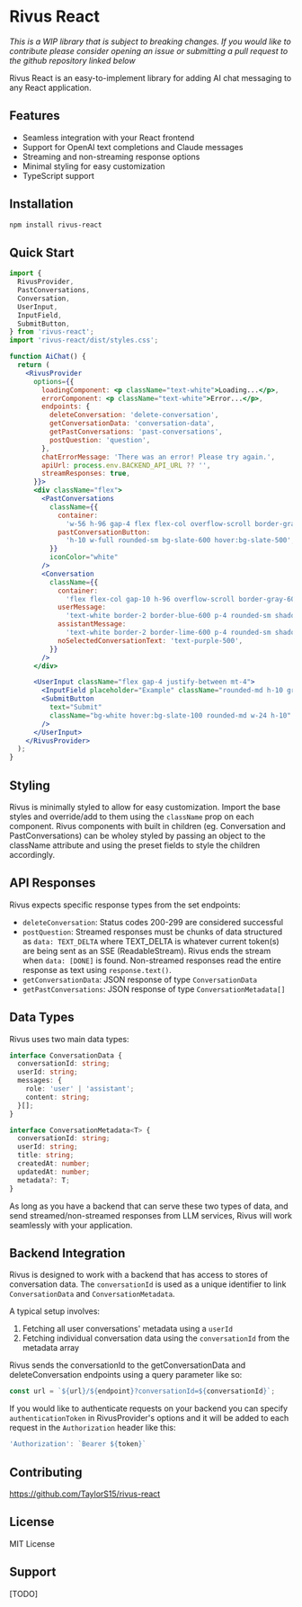 # Rivus React

_This is a WIP library that is subject to breaking changes. If you would like to contribute please consider opening an issue or submitting a pull request to the github repository linked below_

Rivus React is an easy-to-implement library for adding AI chat messaging to any React application.

## Features

- Seamless integration with your React frontend
- Support for OpenAI text completions and Claude messages
- Streaming and non-streaming response options
- Minimal styling for easy customization
- TypeScript support

## Installation

```bash
npm install rivus-react
```

## Quick Start

```jsx
import {
  RivusProvider,
  PastConversations,
  Conversation,
  UserInput,
  InputField,
  SubmitButton,
} from 'rivus-react';
import 'rivus-react/dist/styles.css';

function AiChat() {
  return (
    <RivusProvider
      options={{
        loadingComponent: <p className="text-white">Loading...</p>,
        errorComponent: <p className="text-white">Error...</p>,
        endpoints: {
          deleteConversation: 'delete-conversation',
          getConversationData: 'conversation-data',
          getPastConversations: 'past-conversations',
          postQuestion: 'question',
        },
        chatErrorMessage: 'There was an error! Please try again.',
        apiUrl: process.env.BACKEND_API_URL ?? '',
        streamResponses: true,
      }}>
      <div className="flex">
        <PastConversations
          className={{
            container:
              'w-56 h-96 gap-4 flex flex-col overflow-scroll border-gray-600 p-4 border-2 border-r-0 rounded-sm',
            pastConversationButton:
              'h-10 w-full rounded-sm bg-slate-600 hover:bg-slate-500',
          }}
          iconColor="white"
        />
        <Conversation
          className={{
            container:
              'flex flex-col gap-10 h-96 overflow-scroll border-gray-600 p-4 w-[36rem] border-2 rounded-sm',
            userMessage:
              'text-white border-2 border-blue-600 p-4 rounded-sm shadow-xl shadow-blue-600/20',
            assistantMessage:
              'text-white border-2 border-lime-600 p-4 rounded-sm shadow-xl shadow-lime-600/20',
            noSelectedConversationText: 'text-purple-500',
          }}
        />
      </div>

      <UserInput className="flex gap-4 justify-between mt-4">
        <InputField placeholder="Example" className="rounded-md h-10 grow p-1" />
        <SubmitButton
          text="Submit"
          className="bg-white hover:bg-slate-100 rounded-md w-24 h-10"
        />
      </UserInput>
    </RivusProvider>
  );
}
```

## Styling

Rivus is minimally styled to allow for easy customization. Import the base styles and override/add to them using the `className` prop on each component. Rivus components with built in children (eg. Conversation and PastConversations) can be wholey styled by passing an object to the className attribute and using the preset fields to style the children accordingly.

## API Responses

Rivus expects specific response types from the set endpoints:

- `deleteConversation`: Status codes 200-299 are considered successful
- `postQuestion`: Streamed responses must be chunks of data structured as `data: TEXT_DELTA` where TEXT_DELTA is whatever current token(s) are being sent as an SSE (ReadableStream). Rivus ends the stream when `data: [DONE]` is found. Non-streamed responses read the entire response as text using `response.text()`.
- `getConversationData`: JSON response of type `ConversationData`
- `getPastConversations`: JSON response of type `ConversationMetadata[]`

## Data Types

Rivus uses two main data types:

```typescript
interface ConversationData {
  conversationId: string;
  userId: string;
  messages: {
    role: 'user' | 'assistant';
    content: string;
  }[];
}

interface ConversationMetadata<T> {
  conversationId: string;
  userId: string;
  title: string;
  createdAt: number;
  updatedAt: number;
  metadata?: T;
}
```

As long as you have a backend that can serve these two types of data, and send streamed/non-streamed responses from LLM services, Rivus will work seamlessly with your application.

## Backend Integration

Rivus is designed to work with a backend that has access to stores of conversation data. The `conversationId` is used as a unique identifier to link `ConversationData` and `ConversationMetadata`.

A typical setup involves:

1. Fetching all user conversations' metadata using a `userId`
2. Fetching individual conversation data using the `conversationId` from the metadata array

Rivus sends the conversationId to the getConversationData and deleteConversation endpoints using a query parameter like so:

```typescript
const url = `${url}/${endpoint}?conversationId=${conversationId}`;
```

If you would like to authenticate requests on your backend you can specify `authenticationToken` in RivusProvider's options and it will be added to each request in the `Authorization` header like this:

```typescript
'Authorization': `Bearer ${token}`
```

## Contributing

<https://github.com/TaylorS15/rivus-react>

## License

MIT License

## Support

[TODO]
